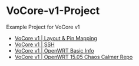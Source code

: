 # VoCore-v1-Project
Example Project for VoCore v1

- [VoCore v1 | Layout & Pin Mapping](https://vocore.io/v1.html)
- [VoCore v1 | SSH](https://vonger.cn/?p=1536)
- [VoCore v1 | OpenWRT Basic Info](https://openwrt.org/toh/hwdata/vocore/vocore_vocore_v1.0)
- [VoCore v1 | OpenWRT 15.05 Chaos Calmer Repo](https://github.com/openwrt/chaos_calmer)
